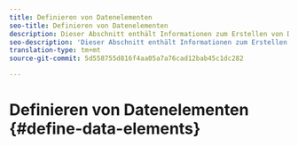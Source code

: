 ```yaml
---
title: Definieren von Datenelementen
seo-title: Definieren von Datenelementen
description: Dieser Abschnitt enthält Informationen zum Erstellen von Datenelementen in Experience Platform Launch for Places.
seo-description: 'Dieser Abschnitt enthält Informationen zum Erstellen von Datenelementen in Experience Platform Launch for Places. '
translation-type: tm+mt
source-git-commit: 5d558755d816f4aa05a7a76cad12bab45c1dc282

---
```



# Definieren von Datenelementen {#define-data-elements}
